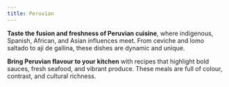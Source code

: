 ```yaml
---
title: Peruvian
---
```


**Taste the fusion and freshness of Peruvian cuisine**, where indigenous, Spanish, African, and Asian influences meet. From ceviche and lomo saltado to aji de gallina, these dishes are dynamic and unique.

**Bring Peruvian flavour to your kitchen** with recipes that highlight bold sauces, fresh seafood, and vibrant produce. These meals are full of colour, contrast, and cultural richness.
